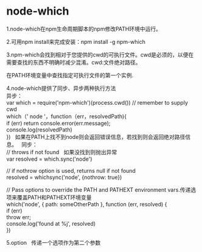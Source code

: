 # node-which
1.node-which在npm生命周期脚本的npm修改PATH环境中运行。 

2.可用npm install来完成安装：npm install -g npm-which  

3.npm-which会找到相对于您提供的cwd的可执行文件。cwd是必须的，以便在需要查找的东西不明确时减少混淆。cwd:文件绝对路径。   

在PATH环境变量中查找指定可执行文件的第一个实例.  

4.node-which提供了同步、异步两种执行方法  
异步：  
var which = require('npm-which')(process.cwd()) // remember to supply cwd   
which（' node '，function（err，resolvedPath){    
  if (err) return console.error(err.message);    
  console.log(resolvedPath)   
})  
如果在PATH上找不到node则会返回错误信息，若找到则会返回绝对路径信息。        
同步：  
// throws if not found   如果没找到则抛出异常   
var resolved = which.sync('node')   

// if nothrow option is used, returns null if not found    
resolved = whichsync('node', {nothrow: true})    

// Pass options to override the PATH and PATHEXT environment vars.传递选项来覆盖PATH和PATHEXT环境变量    
which('node', { path: someOtherPath }, function (err, resolved) {   
  if (err)    
    throw err;    
  console.log('found at %j', resolved)   
})     

5.option     
传递一个选项作为第二个参数   
  

